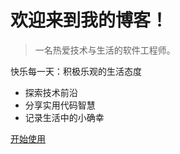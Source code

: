 <!-- _coverpage.md -->

# 欢迎来到我的博客！ 

> 一名热爱技术与生活的软件工程师。

  快乐每一天：积极乐观的生活态度
- 探索技术前沿
- 分享实用代码智慧
- 记录生活中的小确幸


[开始使用](/README.md)
